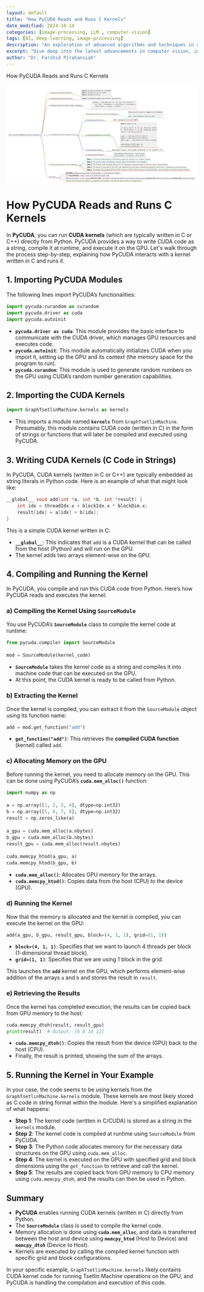 ```yaml
---
layout: default
title: "How PyCUDA Reads and Runs C Kernels"
date_modified: 2024-10-14
categories: [image-processing, LLM , computer-vision]
tags: [AI, deep-learning, image-processing]
description: "An exploration of advanced algorithms and techniques in computer vision, ML, DL, LLM, LLMOPs, DevOps."
excerpt: "Dive deep into the latest advancements in computer vision, including deep learning methodologies and real-time image processing."
author: "Dr. Farshid Pirahansiah"
---
```


How PyCUDA Reads and Runs C Kernels

<img src="/farshid/content/CUDA_pycuda_kernel_explanation.png" alt="How PyCUDA Reads and Runs C Kernels" style="max-width: 100%; height: auto;">

# How PyCUDA Reads and Runs C Kernels

In **PyCUDA**, you can run **CUDA kernels** (which are typically written in C or C++) directly from Python. PyCUDA provides a way to write CUDA code as a string, compile it at runtime, and execute it on the GPU. Let's walk through the process step-by-step, explaining how PyCUDA interacts with a kernel written in C and runs it.

## 1. Importing PyCUDA Modules
The following lines import PyCUDA’s functionalities:

```python
import pycuda.curandom as curandom
import pycuda.driver as cuda
import pycuda.autoinit
```

- **`pycuda.driver as cuda`**: This module provides the basic interface to communicate with the CUDA driver, which manages GPU resources and executes code.
- **`pycuda.autoinit`**: This module automatically initializes CUDA when you import it, setting up the GPU and its context (the memory space for the program to run).
- **`pycuda.curandom`**: This module is used to generate random numbers on the GPU using CUDA’s random number generation capabilities.

## 2. Importing the CUDA Kernels

```python
import GraphTsetlinMachine.kernels as kernels
```

- This imports a module named **`kernels`** from `GraphTsetlinMachine`. Presumably, this module contains CUDA code (written in C) in the form of strings or functions that will later be compiled and executed using PyCUDA.

## 3. Writing CUDA Kernels (C Code in Strings)
In PyCUDA, CUDA kernels (written in C or C++) are typically embedded as string literals in Python code. Here is an example of what that might look like:

```c
__global__ void add(int *a, int *b, int *result) {
    int idx = threadIdx.x + blockIdx.x * blockDim.x;
    result[idx] = a[idx] + b[idx];
}
```

This is a simple CUDA kernel written in C:
- **`__global__`**: This indicates that `add` is a CUDA kernel that can be called from the host (Python) and will run on the GPU.
- The kernel adds two arrays element-wise on the GPU.

## 4. Compiling and Running the Kernel
In PyCUDA, you compile and run this CUDA code from Python. Here’s how PyCUDA reads and executes the kernel:

### a) Compiling the Kernel Using `SourceModule`
You use PyCUDA’s **`SourceModule`** class to compile the kernel code at runtime:

```python
from pycuda.compiler import SourceModule

mod = SourceModule(kernel_code)
```

- **`SourceModule`** takes the kernel code as a string and compiles it into machine code that can be executed on the GPU.
- At this point, the CUDA kernel is ready to be called from Python.

### b) Extracting the Kernel
Once the kernel is compiled, you can extract it from the `SourceModule` object using its function name:

```python
add = mod.get_function("add")
```

- **`get_function("add")`**: This retrieves the **compiled CUDA function** (kernel) called `add`.

### c) Allocating Memory on the GPU
Before running the kernel, you need to allocate memory on the GPU. This can be done using PyCUDA’s **`cuda.mem_alloc()`** function:

```python
import numpy as np

a = np.array([1, 2, 3, 4], dtype=np.int32)
b = np.array([5, 6, 7, 8], dtype=np.int32)
result = np.zeros_like(a)

a_gpu = cuda.mem_alloc(a.nbytes)
b_gpu = cuda.mem_alloc(b.nbytes)
result_gpu = cuda.mem_alloc(result.nbytes)

cuda.memcpy_htod(a_gpu, a)
cuda.memcpy_htod(b_gpu, b)
```

- **`cuda.mem_alloc()`**: Allocates GPU memory for the arrays.
- **`cuda.memcpy_htod()`**: Copies data from the host (CPU) to the device (GPU).

### d) Running the Kernel
Now that the memory is allocated and the kernel is compiled, you can execute the kernel on the GPU:

```python
add(a_gpu, b_gpu, result_gpu, block=(4, 1, 1), grid=(1, 1))
```

- **`block=(4, 1, 1)`**: Specifies that we want to launch 4 threads per block (1-dimensional thread block).
- **`grid=(1, 1)`**: Specifies that we are using 1 block in the grid.

This launches the **`add`** kernel on the GPU, which performs element-wise addition of the arrays `a` and `b` and stores the result in `result`.

### e) Retrieving the Results
Once the kernel has completed execution, the results can be copied back from GPU memory to the host:

```python
cuda.memcpy_dtoh(result, result_gpu)
print(result)  # Output: [6 8 10 12]
```

- **`cuda.memcpy_dtoh()`**: Copies the result from the device (GPU) back to the host (CPU).
- Finally, the result is printed, showing the sum of the arrays.

## 5. Running the Kernel in Your Example

In your case, the code seems to be using kernels from the `GraphTsetlinMachine.kernels` module. These kernels are most likely stored as C code in string format within the module. Here's a simplified explanation of what happens:

- **Step 1**: The kernel code (written in C/CUDA) is stored as a string in the `kernels` module.
- **Step 2**: The kernel code is compiled at runtime using `SourceModule` from PyCUDA.
- **Step 3**: The Python code allocates memory for the necessary data structures on the GPU using `cuda.mem_alloc`.
- **Step 4**: The kernel is executed on the GPU with specified grid and block dimensions using the `get_function` to retrieve and call the kernel.
- **Step 5**: The results are copied back from GPU memory to CPU memory using `cuda.memcpy_dtoh`, and the results can then be used in Python.

## Summary

- **PyCUDA** enables running CUDA kernels (written in C) directly from Python.
- The **`SourceModule`** class is used to compile the kernel code.
- Memory allocation is done using **`cuda.mem_alloc`**, and data is transferred between the host and device using **`memcpy_htod`** (Host to Device) and **`memcpy_dtoh`** (Device to Host).
- Kernels are executed by calling the compiled kernel function with specific grid and block configurations.

In your specific example, `GraphTsetlinMachine.kernels` likely contains CUDA kernel code for running Tsetlin Machine operations on the GPU, and PyCUDA is handling the compilation and execution of this code.
